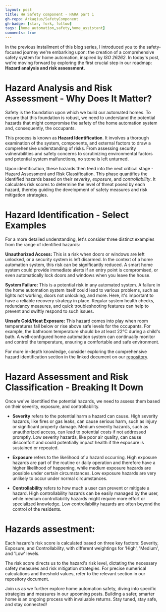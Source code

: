 ```yaml
---
layout: post
title: HA Safety component - HARA part 1
gh-repo: Arkaqius/SafetyComponent
gh-badge: [star, fork, follow]
tags: [home_automation,safety,home_assistant]
comments: true
---
```


In the previous installment of this blog series, I introduced you to the safety-focused journey we're embarking upon: the creation of a comprehensive safety system for home automation, inspired by *ISO 26262*. In today's post, we're moving forward by exploring the first crucial step in our roadmap: **Hazard analysis and risk assessment.**

# Hazard Analysis and Risk Assessment - Why Does It Matter?
Safety is the foundation upon which we build our automated homes. To ensure that this foundation is robust, we need to understand the potential hazards that might compromise the safety of the home automation system and, consequently, the occupants.

This process is known as **Hazard Identification**. It involves a thorough examination of the system, components, and external factors to draw a comprehensive understanding of risks. From assessing security vulnerabilities and safety concerns to scrutinizing environmental factors and potential system malfunctions, no stone is left unturned.

Upon identification, these hazards then feed into the next critical stage - Hazard Assessment and Risk Classification. This phase quantifies the identified hazards based on their *severity*, *exposure*, and *controllability*. It calculates risk scores to determine the level of threat posed by each hazard, thereby guiding the development of safety measures and risk mitigation strategies.

# Hazard Identification - Select Examples
For a more detailed understanding, let's consider three distinct examples from the range of identified hazards:

**Unauthorized Access:** This is a risk when doors or windows are left unlocked, or a security system is left disarmed. In the context of a home automation system, this risk can be significantly reduced. A smart home system could provide immediate alerts if an entry point is compromised, or even automatically lock doors and windows when you leave the house.

**System Failure:** This is a potential risk in any automated system. A failure in the home automation system itself could lead to various problems, such as lights not working, doors not unlocking, and more. Here, it's important to have a reliable recovery strategy in place. Regular system health checks, redundancy measures, and quick troubleshooting features can help to prevent and swiftly respond to such issues.

**Unsafe Cold/Heat Exposure:** This hazard comes into play when room temperatures fall below or rise above safe levels for the occupants. For example, the bathroom temperature should be at least 22°C during a child's bath. A well-configured home automation system can continually monitor and control the temperature, ensuring a comfortable and safe environment.

For more in-depth knowledge, consider exploring the comprehensive hazard identification section in the linked document on our [repository](https://github.com/Arkaqius/SafetyComponent/blob/feature/SafetyConcept/SafetyConcept/SafetyConcept%20-%20HARA.md#111-identyfied-hazards).

# Hazard Assessment and Risk Classification - Breaking It Down
Once we've identified the potential hazards, we need to assess them based on their severity, exposure, and controllability.

- **Severity** refers to the potential harm a hazard can cause. High severity hazards, like fires or gas leaks, can cause serious harm, such as injury or significant property damage. Medium severity hazards, such as unauthorized access, can lead to potential costs if not addressed promptly. Low severity hazards, like poor air quality, can cause discomfort and could potentially impact health if the exposure is sustained or repeated.

- **Exposure** refers to the likelihood of a hazard occurring. High exposure hazards are part of the routine or daily operation and therefore have a higher likelihood of happening, while medium exposure hazards are possible under certain circumstances. Low exposure hazards are very unlikely to occur under normal circumstances.

- **Controllability** refers to how much a user can prevent or mitigate a hazard. High controllability hazards can be easily managed by the user, while medium controllability hazards might require more effort or specialized knowledge. Low controllability hazards are often beyond the control of the residents.

# Hazards assestment:
Each hazard's risk score is calculated based on three key factors: Severity, Exposure, and Controllability, with different weightings for 'High', 'Medium', and 'Low' levels.

The risk score directs us to the hazard's risk level, dictating the necessary safety measures and risk mitigation strategies. For precise numerical calculations and threshold values, refer to the relevant section in our repository document.

Join us as we further explore home automation safety, diving into specific strategies and measures in our upcoming posts. Building a safer, smarter home is an ongoing process with invaluable returns. Stay tuned, stay safe, and stay connected!